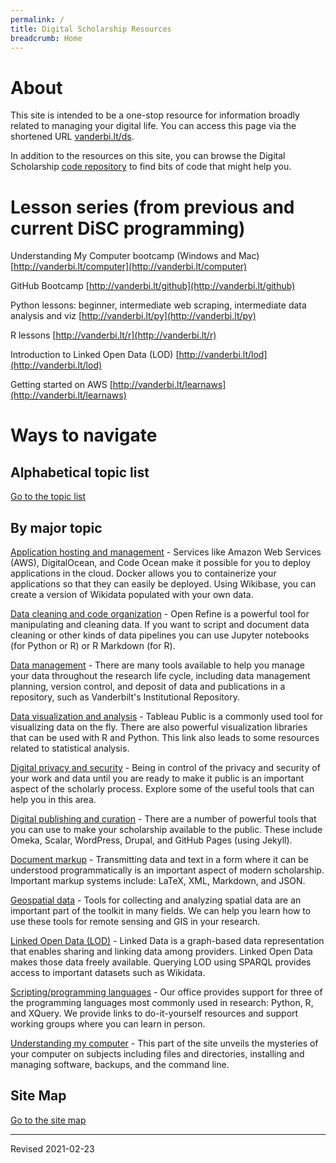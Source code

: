 ```yaml
---
permalink: /
title: Digital Scholarship Resources
breadcrumb: Home
---
```


# About

This site is intended to be a one-stop resource for information broadly related to managing your digital life.  You can access this page via the shortened URL [vanderbi.lt/ds](http://vanderbi.lt/ds).

In addition to the resources on this site, you can browse the Digital Scholarship [code repository](https://github.com/HeardLibrary/digital-scholarship) to find bits of code that might help you.


# Lesson series (from previous and current DiSC programming)

Understanding My Computer bootcamp (Windows and Mac) [http://vanderbi.lt/computer](http://vanderbi.lt/computer)

GitHub Bootcamp [http://vanderbi.lt/github](http://vanderbi.lt/github)

Python lessons: beginner, intermediate web scraping, intermediate data analysis and viz [http://vanderbi.lt/py](http://vanderbi.lt/py)

R lessons [http://vanderbi.lt/r](http://vanderbi.lt/r)

Introduction to Linked Open Data (LOD) [http://vanderbi.lt/lod](http://vanderbi.lt/lod)

Getting started on AWS [http://vanderbi.lt/learnaws](http://vanderbi.lt/learnaws)


# Ways to navigate

## Alphabetical topic list

[Go to the topic list](topics/)

## By major topic

[Application hosting and management](host/) - Services like Amazon Web Services (AWS), DigitalOcean, and Code Ocean make it possible for you to deploy applications in the cloud.  Docker allows you to containerize your applications so that they can easily be deployed.  Using Wikibase, you can create a version of Wikidata populated with your own data.

[Data cleaning and code organization](clean/) - Open Refine is a powerful tool for manipulating and cleaning data.  If you want to script and document data cleaning or other kinds of data pipelines you can use Jupyter notebooks (for Python or R) or R Markdown (for R).

[Data management](manage/) - There are many tools available to help you manage your data throughout the research life cycle, including data management planning, version control, and deposit of data and publications in a repository, such as Vanderbilt's Institutional Repository.  

[Data visualization and analysis](viz/) - Tableau Public is a commonly used tool for visualizing data on the fly.  There are also powerful visualization libraries that can be used with R and Python. This link also leads to some resources related to statistical analysis.

[Digital privacy and security](privacy/) - Being in control of the privacy and security of your work and data until you are ready to make it public is an important aspect of the scholarly process. Explore some of the useful tools that can help you in this area.

[Digital publishing and curation](pubs/) - There are a number of powerful tools that you can use to make your scholarship available to the public.  These include Omeka, Scalar, WordPress, Drupal, and GitHub Pages (using Jekyll).

[Document markup](markup/) - Transmitting data and text in a form where it can be understood programmatically is an important aspect of modern scholarship.  Important markup systems include: LaTeX, XML, Markdown, and JSON.

[Geospatial data](geo/) - Tools for collecting and analyzing spatial data are an important part of the toolkit in many fields.  We can help you learn how to use these tools for remote sensing and GIS in your research.  

[Linked Open Data (LOD)](lod/) - Linked Data is a graph-based data representation that enables sharing and linking data among providers. Linked Open Data makes those data freely available. Querying LOD using SPARQL provides access to important datasets such as Wikidata.

[Scripting/programming languages](script/) - Our office provides support for three of the programming languages most commonly used in research: Python, R, and XQuery.  We provide links to do-it-yourself resources and support working groups where you can learn in person.

[Understanding my computer](computer/) - This part of the site unveils the mysteries of your computer on subjects including files and directories, installing and managing software, backups, and the command line.

## Site Map

[Go to the site map](map/)

----
Revised 2021-02-23
